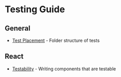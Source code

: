 # Testing Guide

## General
* [Test Placement](./General/testPlacement.md) - Folder structure of tests

## React
* [Testability](./React/testability.md) - Writing components that are testable